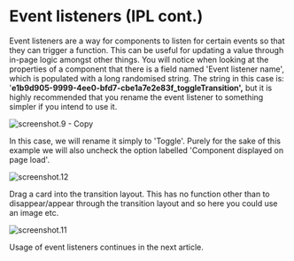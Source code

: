 
# Event listeners (IPL cont.)



 
Event listeners are a way for components to listen for certain events so that they can trigger a function. This can be useful for updating a value through in-page logic amongst other things. You will notice when looking at the properties of a component that there is a field named 'Event listener name', which is populated with a long randomised string. The string in this case is: '**e1b9d905-9999-4ee0-bfd7-cbe1a7e2e83f_toggleTransition',** but it is highly recommended that you rename the event listener to something simpler if you intend to use it. 




![screenshot.9 - Copy](https://docs.toca.io/hs-fs/hubfs/book%20of%20toca%20images/IPL/screenshot.9%20-%20Copy.jpg?width=602&name=screenshot.9%20-%20Copy.jpg) 

In this case, we will rename it simply to 'Toggle'. Purely for the sake of this example we will also uncheck the option labelled 'Component displayed on page load'.



![screenshot.12](https://docs.toca.io/hs-fs/hubfs/book%20of%20toca%20images/IPL/screenshot.12.jpg?width=602&name=screenshot.12.jpg) 



Drag a card into the transition layout. This has no function other than to disappear/appear through the transition layout and so here you could use an image etc.



![screenshot.11](https://docs.toca.io/hs-fs/hubfs/book%20of%20toca%20images/IPL/screenshot.11.jpg?width=602&name=screenshot.11.jpg) 

Usage of event listeners continues in the next article.
 
